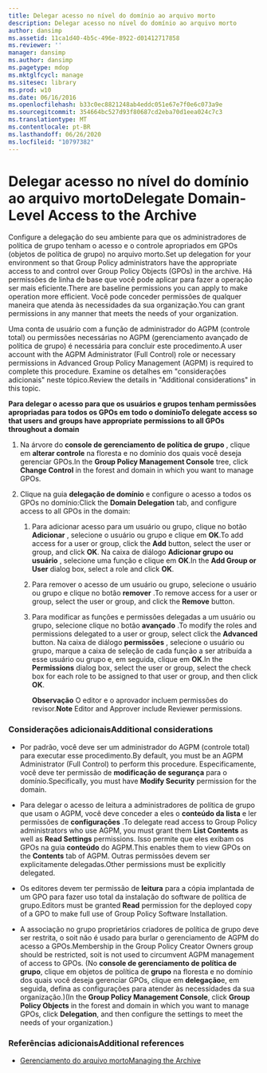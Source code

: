 ```yaml
---
title: Delegar acesso no nível do domínio ao arquivo morto
description: Delegar acesso no nível do domínio ao arquivo morto
author: dansimp
ms.assetid: 11ca1d40-4b5c-496e-8922-d01412717858
ms.reviewer: ''
manager: dansimp
ms.author: dansimp
ms.pagetype: mdop
ms.mktglfcycl: manage
ms.sitesec: library
ms.prod: w10
ms.date: 06/16/2016
ms.openlocfilehash: b33c0ec8821248ab4eddc051e67e7f0e6c073a9e
ms.sourcegitcommit: 354664bc527d93f80687cd2eba70d1eea024c7c3
ms.translationtype: MT
ms.contentlocale: pt-BR
ms.lasthandoff: 06/26/2020
ms.locfileid: "10797382"
---
```

# <span data-ttu-id="300d6-103">Delegar acesso no nível do domínio ao arquivo morto</span><span class="sxs-lookup"><span data-stu-id="300d6-103">Delegate Domain-Level Access to the Archive</span></span>


<span data-ttu-id="300d6-104">Configure a delegação do seu ambiente para que os administradores de política de grupo tenham o acesso e o controle apropriados em GPOs (objetos de política de grupo) no arquivo morto.</span><span class="sxs-lookup"><span data-stu-id="300d6-104">Set up delegation for your environment so that Group Policy administrators have the appropriate access to and control over Group Policy Objects (GPOs) in the archive.</span></span> <span data-ttu-id="300d6-105">Há permissões de linha de base que você pode aplicar para fazer a operação ser mais eficiente.</span><span class="sxs-lookup"><span data-stu-id="300d6-105">There are baseline permissions you can apply to make operation more efficient.</span></span> <span data-ttu-id="300d6-106">Você pode conceder permissões de qualquer maneira que atenda às necessidades da sua organização.</span><span class="sxs-lookup"><span data-stu-id="300d6-106">You can grant permissions in any manner that meets the needs of your organization.</span></span>

<span data-ttu-id="300d6-107">Uma conta de usuário com a função de administrador do AGPM (controle total) ou permissões necessárias no AGPM (gerenciamento avançado de política de grupo) é necessária para concluir este procedimento.</span><span class="sxs-lookup"><span data-stu-id="300d6-107">A user account with the AGPM Administrator (Full Control) role or necessary permissions in Advanced Group Policy Management (AGPM) is required to complete this procedure.</span></span> <span data-ttu-id="300d6-108">Examine os detalhes em "considerações adicionais" neste tópico.</span><span class="sxs-lookup"><span data-stu-id="300d6-108">Review the details in "Additional considerations" in this topic.</span></span>

**<span data-ttu-id="300d6-109">Para delegar o acesso para que os usuários e grupos tenham permissões apropriadas para todos os GPOs em todo o domínio</span><span class="sxs-lookup"><span data-stu-id="300d6-109">To delegate access so that users and groups have appropriate permissions to all GPOs throughout a domain</span></span>**

1.  <span data-ttu-id="300d6-110">Na árvore do **console de gerenciamento de política de grupo** , clique em **alterar controle** na floresta e no domínio dos quais você deseja gerenciar GPOs.</span><span class="sxs-lookup"><span data-stu-id="300d6-110">In the **Group Policy Management Console** tree, click **Change Control** in the forest and domain in which you want to manage GPOs.</span></span>

2.  <span data-ttu-id="300d6-111">Clique na guia **delegação de domínio** e configure o acesso a todos os GPOs no domínio:</span><span class="sxs-lookup"><span data-stu-id="300d6-111">Click the **Domain Delegation** tab, and configure access to all GPOs in the domain:</span></span>

    1.  <span data-ttu-id="300d6-112">Para adicionar acesso para um usuário ou grupo, clique no botão **Adicionar** , selecione o usuário ou grupo e clique em **OK**.</span><span class="sxs-lookup"><span data-stu-id="300d6-112">To add access for a user or group, click the **Add** button, select the user or group, and click **OK**.</span></span> <span data-ttu-id="300d6-113">Na caixa de diálogo **Adicionar grupo ou usuário** , selecione uma função e clique em **OK**.</span><span class="sxs-lookup"><span data-stu-id="300d6-113">In the **Add Group or User** dialog box, select a role and click **OK**.</span></span>

    2.  <span data-ttu-id="300d6-114">Para remover o acesso de um usuário ou grupo, selecione o usuário ou grupo e clique no botão **remover** .</span><span class="sxs-lookup"><span data-stu-id="300d6-114">To remove access for a user or group, select the user or group, and click the **Remove** button.</span></span>

    3.  <span data-ttu-id="300d6-115">Para modificar as funções e permissões delegadas a um usuário ou grupo, selecione clique no botão **avançado** .</span><span class="sxs-lookup"><span data-stu-id="300d6-115">To modify the roles and permissions delegated to a user or group, select click the **Advanced** button.</span></span> <span data-ttu-id="300d6-116">Na caixa de diálogo **permissões** , selecione o usuário ou grupo, marque a caixa de seleção de cada função a ser atribuída a esse usuário ou grupo e, em seguida, clique em **OK**.</span><span class="sxs-lookup"><span data-stu-id="300d6-116">In the **Permissions** dialog box, select the user or group, select the check box for each role to be assigned to that user or group, and then click **OK**.</span></span>

        <span data-ttu-id="300d6-117">**Observação**  O editor e o aprovador incluem permissões do revisor.</span><span class="sxs-lookup"><span data-stu-id="300d6-117">**Note** Editor and Approver include Reviewer permissions.</span></span>

         

### <span data-ttu-id="300d6-118">Considerações adicionais</span><span class="sxs-lookup"><span data-stu-id="300d6-118">Additional considerations</span></span>

-   <span data-ttu-id="300d6-119">Por padrão, você deve ser um administrador do AGPM (controle total) para executar esse procedimento.</span><span class="sxs-lookup"><span data-stu-id="300d6-119">By default, you must be an AGPM Administrator (Full Control) to perform this procedure.</span></span> <span data-ttu-id="300d6-120">Especificamente, você deve ter permissão de **modificação de segurança** para o domínio.</span><span class="sxs-lookup"><span data-stu-id="300d6-120">Specifically, you must have **Modify Security** permission for the domain.</span></span>

-   <span data-ttu-id="300d6-121">Para delegar o acesso de leitura a administradores de política de grupo que usam o AGPM, você deve conceder a eles o **conteúdo da lista** e ler permissões de **configurações** .</span><span class="sxs-lookup"><span data-stu-id="300d6-121">To delegate read access to Group Policy administrators who use AGPM, you must grant them **List Contents** as well as **Read Settings** permissions.</span></span> <span data-ttu-id="300d6-122">Isso permite que eles exibam os GPOs na guia **conteúdo** do AGPM.</span><span class="sxs-lookup"><span data-stu-id="300d6-122">This enables them to view GPOs on the **Contents** tab of AGPM.</span></span> <span data-ttu-id="300d6-123">Outras permissões devem ser explicitamente delegadas.</span><span class="sxs-lookup"><span data-stu-id="300d6-123">Other permissions must be explicitly delegated.</span></span>

-   <span data-ttu-id="300d6-124">Os editores devem ter permissão de **leitura** para a cópia implantada de um GPO para fazer uso total da instalação do software de política de grupo.</span><span class="sxs-lookup"><span data-stu-id="300d6-124">Editors must be granted **Read** permission for the deployed copy of a GPO to make full use of Group Policy Software Installation.</span></span>

-   <span data-ttu-id="300d6-125">A associação no grupo proprietários criadores de política de grupo deve ser restrita, o soit não é usado para burlar o gerenciamento de AGPM do acesso a GPOs.</span><span class="sxs-lookup"><span data-stu-id="300d6-125">Membership in the Group Policy Creator Owners group should be restricted, soit is not used to circumvent AGPM management of access to GPOs.</span></span> <span data-ttu-id="300d6-126">(No **console de gerenciamento de política de grupo**, clique em objetos de política de **grupo** na floresta e no domínio dos quais você deseja gerenciar GPOs, clique em **delegação**e, em seguida, defina as configurações para atender às necessidades da sua organização.)</span><span class="sxs-lookup"><span data-stu-id="300d6-126">(In the **Group Policy Management Console**, click **Group Policy Objects** in the forest and domain in which you want to manage GPOs, click **Delegation**, and then configure the settings to meet the needs of your organization.)</span></span>

### <span data-ttu-id="300d6-127">Referências adicionais</span><span class="sxs-lookup"><span data-stu-id="300d6-127">Additional references</span></span>

-   [<span data-ttu-id="300d6-128">Gerenciamento do arquivo morto</span><span class="sxs-lookup"><span data-stu-id="300d6-128">Managing the Archive</span></span>](managing-the-archive-agpm40.md)

 

 





